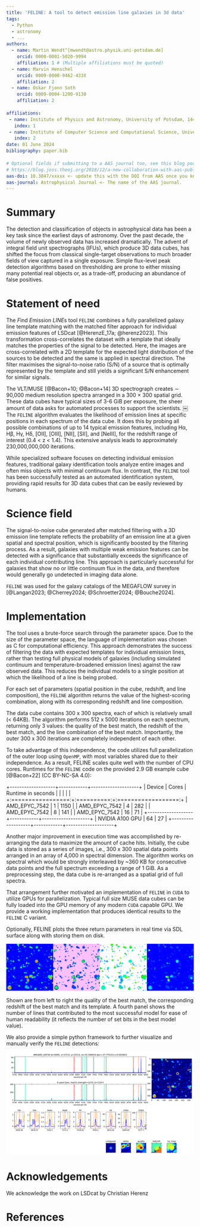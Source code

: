 ```yaml
---
title: 'FELINE: A tool to detect emission line galaxies in 3d data'
tags:
  - Python
  - astronomy
  - ...
authors:
  - name: Martin Wendt^[mwendt@astro.physik.uni-potsdam.de]
    orcid: 0000-0001-5020-9994
    affiliation: 1 # (Multiple affiliations must be quoted)
  - name: Marvin Henschel
    orcid: 0009-0000-9462-433X
    affiliation: 2
  - name: Oskar Fjonn Soth
    orcid: 0009-0004-1200-9130
    affiliation: 2

affiliations:
 - name: Institute of Physics and Astronomy, University of Potsdam, 14476 Potsdam, Germany
   index: 1
 - name: Institute of Computer Science and Computational Science, University of Potsdam, 14476 Potsdam, Germany
   index: 2
date: 01 June 2024
bibliography: paper.bib

# Optional fields if submitting to a AAS journal too, see this blog post:
# https://blog.joss.theoj.org/2018/12/a-new-collaboration-with-aas-publishing
aas-doi: 10.3847/xxxxx <- update this with the DOI from AAS once you know it.
aas-journal: Astrophysical Journal <- The name of the AAS journal.
---
```



# Summary
The detection and classification of objects in astrophysical data has been a key task since the earliest days of astronomy. Over the past decade, the volume of newly observed data has increased dramatically. The advent of integral field unit spectrographs (IFUs), which produce 3D data cubes, has shifted the focus from classical single-target observations to much broader fields of view captured in a single exposure.
Simple flux-level peak detection algorithms based on thresholding are prone to either missing many potential real objects or, as a trade-off, producing an abundance of false positives.

# Statement of need
The *F*ind *E*mission *LINE*s tool ``FELINE`` combines a fully parallelized galaxy line template matching with the matched filter approach for individual emission features of LSDcat [@HerenzE_17a; @herenz2023].
This transformation cross-correlates the dataset with a template that ideally matches the properties of the signal to be detected. Here, the images are cross-correlated with a 2D template for the expected light distribution of the sources to be detected and the same is applied in spectral direction. The filter maximises the signal-to-noise ratio (S/N) of a source that is optimally represented by the template and still yields a significant S/N enhancement for similar signals.

The VLT/MUSE [@Bacon+10; @Bacon+14] 3D spectrograph creates $\sim$ 90,000 medium resolution spectra arranged in a 300 $\times$ 300 spatial grid.
These data cubes have typical sizes of 3-6 GiB per exposure, the sheer amount of data
asks for automated processes to support the scientists.
￼
The ``FELINE`` algorithm evaluates the likelihood of emission lines at specific positions in each spectrum of the data cube. It does this by probing all possible combinations of up to 14 typical emission features, including Hα, Hβ, Hγ, Hδ, [OII], [OIII], [NII], [SII], and [NeIII], for the redshift range of interest (0.4 < z < 1.4). This extensive analysis leads to approximately 230,000,000,000  iterations.

While specialized software focuses on detecting individual emission features, traditional galaxy identification tools analyze entire images and often miss objects with minimal continuum flux. In contrast, the ``FELINE`` tool has been successfully tested as an automated identification system, providing rapid results for 3D data cubes that can be easily reviewed by humans.

# Science field
The signal-to-noise cube generated after matched filtering with a 3D emission line template reflects the probability of an emission line at a given spatial and spectral position,
which is significantly boosted by the filtering process.
As a result, galaxies with multiple weak emission features can be detected with a significance that substantially exceeds the significance of each individual contributing line.
This approach is particularly successful for galaxies that show no or little continuum flux in the data, and therefore would generally go undetected in imaging data alone.

``FELINE`` was used for the galaxy catalogs of the MEGAFLOW survey in [@Langan2023; @Cherrey2024; @Schroetter2024; @Bouche2024].

# Implementation
The tool uses a brute-force search through the parameter space. Due to the size of the parameter space, the language of implementation was chosen as C for computational efficiency. This approach demonstrates the success of filtering the data with expected templates for individual emission lines, rather than testing full physical models of galaxies (including simulated continuum and temperature-broadened emission lines) against the raw observed data. This reduces the individual models to a single position at which the likelihood of a line is being probed.

For each set of parameters (spatial position in the cube, redshift, and line composition), the ``FELINE`` algorithm returns the value of the highest-scoring combination, along with its corresponding redshift and line composition.

The data cube contains 300 x 300 spectra, each of which is relatively small (< 64KB). The algorithm performs 512 x 5000 iterations on each spectrum, returning only 3 values: the quality of the best match, the redshift of the best match, and the line combination of the best match. Importantly, the outer 300 x 300 iterations are completely independent of each other.

To take advantage of this independence, the code utilizes full parallelization of the outer loop using ``OpenMP``, with most variables shared due to their independence. As a result, FELINE scales quite well with the number of CPU cores.
Runtimes for the ``FELINE`` code on the provided 2.9 GB example cube [@Bacon+22] (CC BY-NC-SA 4.0):

+-------------------+------------+--------------------+
| Device            | Cores      | Runtime in seconds |
|                   |            |                    |
+:=================:+:==========:+:==================:+
| AMD_EPYC_7542     |        1   |            1150    |
| AMD_EPYC_7542     |        4   |             282    |
| AMD_EPYC_7542     |        8   |             141    |
| AMD_EPYC_7542     |       16   |              71    |
+-------------------+------------+--------------------+
| NVIDIA A100 GPU   |       64   |              27    |
+-------------------+------------+--------------------+

Another major improvement in execution time was accomplished by re-arranging the data to maximize the amount of cache hits. Initially, the cube data is stored as a series of images, i.e., 300 x 300 spatial data points arranged in an array of 4,000 in spectral dimension. The algorithm works on spectral which would be strongly interleaved by  ~360 KB for consecutive data points and the full spectrum exceeding a range of 1 GiB.
As a preprocessing step, the data cube is re-arranged as a spatial grid of full spectra.

That arrangement further motivated an implementation of ``FELINE`` in ``CUDA`` to utilize GPUs for parallelization.
Typical full size MUSE data cubes can be fully loaded into the GPU memory of any modern ``CUDA`` capable GPU.
We provide a working implementation that produces identical results to the ``FELINE`` C variant.

Optionally, FELINE plots the three return parameters in real time via SDL surface along with storing them on disk.

![The visual FELINE output displays four metrics: signal strength, template, redshift, and line count. These values are presented using a shared color scheme to distinguish between the various peaks and objects. \label{fig:results}](feline_result.png)

Shown are from left to right the quality of the best match, the corresponding redshift of the best match and its template. A fourth panel shows the number of lines that contributed to the most successful model for ease of human readability (it reflects the number of set bits in the best model value).

We also provide a simple python framework to further visualize and manually verify the ``FELINE`` detections:

![Plot generated from an individual source in the FELINE result.\label{fig:visualization}](feline_plot.png)


# Acknowledgements

We acknowledge the work on LSDcat by Christian Herenz

# References

